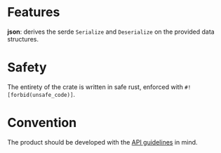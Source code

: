 # Features
**json**: derives the serde `Serialize` and `Deserialize` on the provided data structures.

# Safety
The entirety of the crate is written in safe rust, enforced with `#![forbid(unsafe_code)]`.

# Convention
The product should be developed with the [API guidelines](https://rust-lang.github.io/api-guidelines/about.html) in mind.
